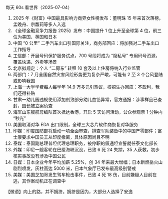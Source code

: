 每天 60s 看世界（2025-07-04）

1. 2025 年《财富》中国最具影响力商界女性榜发布：董明珠 15 年来首次落榜，孟晚舟、宗馥莉等多人入选
2. 《全球金融竞争力报告 2025》发布：中国提升 1 位上升至全球第 4 位，前三位为美国、英国和日本
3. 中国 “0 公里” 二手汽车出口引国际关注，商务部回应：将加强对二手车出口工作指导
4. 工信部：开展号码保护服务试点，700 号段将成为 “隐私号” 专用码号资源，覆盖快递、外卖等场景
5. 北京拟规定：个人 “二房东” 转租 10 套及以上住房将纳入行业监管
6. 两部门：7 月全国自然灾害风险形势更为复杂严峻，可能有 2 至 3 个台风登陆或影响我国
7. 上海一大学学费每人每学年 14.9 万多元引热议，校招生办回应：不盈利，我们还得补贴
8. 甘肃一幼儿园违规使用添加剂致部分幼儿血铅异常，官方通报：涉事样品已查封，园长被立案侦查
9.  海军山东舰航母编队首次抵达香港，开启 5 天访问活动，公众参观票 1 分钟内 “秒光”
10. 美国取消对华 EDA 出口限制，全球三大芯片软件商恢复对华服务
11. 印媒：印度国防部将启动一项全面审查，排查军队装备中的中国产零部件；富士康要求中国员工从印度撤离，具体原因尚且不明
12. 泰媒：泰国副总理普坦代理总理职务，被停职的佩通坦宣誓就任泰文化部长
13. 外媒：印尼一艘客轮在巴厘海峡沉没，已致 6 死 24 失踪，35 人获救，初步核实事故没有涉及中国公民
14. 日媒：日本企业今年平均加薪 5.25%，创 34 年来最大增幅；日本新燃岳火山剧烈喷发，灰柱高达 5000 米，日本气象厅已发布最高级别警戒
15. 美媒：美国芝加哥发生驾车枪击事件，已致 4 死 18 伤，目前嫌疑人目前在逃，其作案动机正在调查中

【微语】向上的路，并不拥挤。拥挤是因为，大部分人选择了安逸